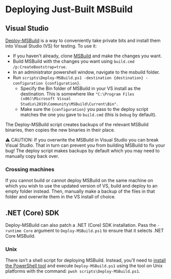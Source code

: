 # Deploying Just-Built MSBuild

## Visual Studio

[Deploy-MSBuild](https://github.com/dotnet/msbuild/blob/deploy-msbuild/scripts/Deploy-MSBuild.ps1) is a way to conveniently take private bits and install them into Visual Studio (VS) for testing. To use it:

- If you haven't already, clone [MSBuild](https://github.com/dotnet/msbuild) and make the changes you want.
- Build MSBuild with the changes you want using `build.cmd /p:CreateBootstrap=true`.
- In an administrator powershell window, navigate to the msbuild folder.
- Run `scripts\Deploy-MSBuild.ps1 -destination {destination} -configuration {configuration}`.
  - Specify the Bin folder of MSBuild in your VS install as the destination. This is somewhere like `"C:\Program Files (x86)\Microsoft Visual Studio\2019\Community\MSBuild\Current\Bin"`.
  - Make sure the `{configuration}` you pass to the deploy script matches the one you gave to `build.cmd` (this is `Debug` by default).

The Deploy-MSBuild script creates backups of the relevant MSBuild binaries, then copies the new binaries in their place.

⚠ CAUTION: If you overwrite the MSBuild in Visual Studio you can break Visual Studio. That in turn can prevent you from building MSBuild to fix your bug! The deploy script makes backups by default which you may need to manually copy back over.

### Crossing machines

If you cannot build or cannot deploy MSBuild on the same machine on which you wish to use the updated version of VS, build and deploy to an empty folder instead. Then, manually make a backup of the files in that folder and overwrite them in the VS install of choice.

## .NET (Core) SDK

Deploy-MSBuild can also patch a .NET (Core) SDK installation. Pass the `-runtime Core` argument to `Deploy-MSBuild.ps1` to ensure that it selects .NET Core MSBuild.

### Unix

There isn’t a shell script for deploying MSBuild. Instead, you’ll need to [install the PowerShell tool](https://learn.microsoft.com/powershell/scripting/install/installing-powershell-on-linux) and execute `Deploy-MSBuild.ps1` using the tool on Unix platforms with the command: `pwsh scripts\Deploy-MSBuild.ps1`.
